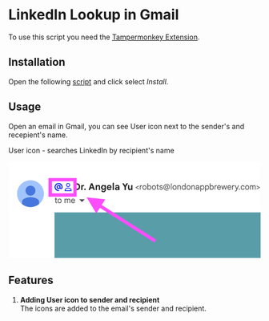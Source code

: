 # LinkedIn Lookup in Gmail

To use this script you need the [Tampermonkey Extension](https://chrome.google.com/webstore/detail/tampermonkey/dhdgffkkebhmkfjojejmpbldmpobfkfo).

## Installation

Open the following [script](https://github.com/kbarushkaa/tampermonkey-linkedin-lookup/raw/main/linkedin-lookup.user.js) and click select _Install_.

## Usage

Open an email in Gmail, you can see User icon next to the sender's and recepient's name.

User icon - searches LinkedIn by recipient's name

![Usage example](screen.png)

## Features

1. **Adding User icon to sender and recipient**  
   The icons are added to the email's sender and recipient.
